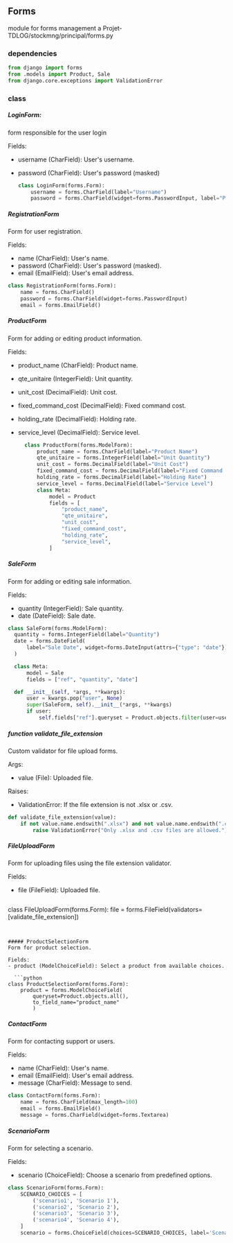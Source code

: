 ## Forms
module for forms management a Projet-TDLOG/stockmng/principal/forms.py

### dependencies
```python
from django import forms
from .models import Product, Sale
from django.core.exceptions import ValidationError
```
### class
##### LoginForm:
  form responsible for the user login
  
  Fields:
  - username (CharField): User's username.
  - password (CharField): User's password (masked)
    
    ```python
    class LoginForm(forms.Form):
        username = forms.CharField(label="Username")
        password = forms.CharField(widget=forms.PasswordInput, label="Password")
    ```
  
##### RegistrationForm
  Form for user registration.

  Fields:
  - name (CharField): User's name.
  - password (CharField): User's password (masked).
  - email (EmailField): User's email address.

  ```python
  class RegistrationForm(forms.Form):
      name = forms.CharField()
      password = forms.CharField(widget=forms.PasswordInput)
      email = forms.EmailField()
  ```

##### ProductForm
Form for adding or editing product information.

Fields:
- product_name (CharField): Product name.
- qte_unitaire (IntegerField): Unit quantity.
- unit_cost (DecimalField): Unit cost.
- fixed_command_cost (DecimalField): Fixed command cost.
- holding_rate (DecimalField): Holding rate.
- service_level (DecimalField): Service level.

  
  ```python
    class ProductForm(forms.ModelForm):
        product_name = forms.CharField(label="Product Name")
        qte_unitaire = forms.IntegerField(label="Unit Quantity")
        unit_cost = forms.DecimalField(label="Unit Cost")
        fixed_command_cost = forms.DecimalField(label="Fixed Command Cost")
        holding_rate = forms.DecimalField(label="Holding Rate")
        service_level = forms.DecimalField(label="Service Level")
        class Meta:
            model = Product
            fields = [
                "product_name",
                "qte_unitaire",
                "unit_cost",
                "fixed_command_cost",
                "holding_rate",
                "service_level",
            ]
  ```

##### SaleForm
  Form for adding or editing sale information.

  Fields:
  - quantity (IntegerField): Sale quantity.
  - date (DateField): Sale date.

  ```python
class SaleForm(forms.ModelForm):
    quantity = forms.IntegerField(label="Quantity")
    date = forms.DateField(
        label="Sale Date", widget=forms.DateInput(attrs={"type": "date"})
    )

    class Meta:
        model = Sale
        fields = ["ref", "quantity", "date"]

    def __init__(self, *args, **kwargs):
        user = kwargs.pop("user", None)
        super(SaleForm, self).__init__(*args, **kwargs)
        if user:
            self.fields["ref"].queryset = Product.objects.filter(user=user)
```

##### function validate_file_extension
Custom validator for file upload forms.

Args:
- value (File): Uploaded file.

Raises:
- ValidationError: If the file extension is not .xlsx or .csv.

```python
def validate_file_extension(value):
    if not value.name.endswith(".xlsx") and not value.name.endswith(".csv"):
        raise ValidationError("Only .xlsx and .csv files are allowed.")
```

##### FileUploadForm
Form for uploading files using the file extension validator.

Fields:
- file (FileField): Uploaded file.

  ```python
class FileUploadForm(forms.Form):
    file = forms.FileField(validators=[validate_file_extension])
```


##### ProductSelectionForm
Form for product selection.

Fields:
- product (ModelChoiceField): Select a product from available choices.

  ```python
class ProductSelectionForm(forms.Form):
    product = forms.ModelChoiceField(
        queryset=Product.objects.all(),
        to_field_name="product_name"
        )
```

##### ContactForm
Form for contacting support or users.

Fields:
- name (CharField): User's name.
- email (EmailField): User's email address.
- message (CharField): Message to send.

```python
class ContactForm(forms.Form):
    name = forms.CharField(max_length=100)
    email = forms.EmailField()
    message = forms.CharField(widget=forms.Textarea)
```

##### ScenarioForm
Form for selecting a scenario.

Fields:
- scenario (ChoiceField): Choose a scenario from predefined options.

```python
class ScenarioForm(forms.Form):
    SCENARIO_CHOICES = [
        ('scenario1', 'Scenario 1'),
        ('scenario2', 'Scenario 2'),
        ('scenario3', 'Scenario 3'),
        ('scenario4', 'Scenario 4'),
    ]
    scenario = forms.ChoiceField(choices=SCENARIO_CHOICES, label='Scenario')
```
